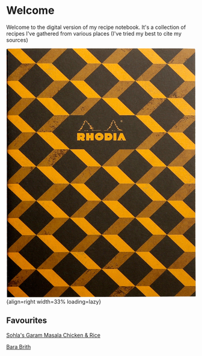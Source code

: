 # Welcome

Welcome to the digital version of my recipe notebook. It's a collection of recipes I've gathered from various places (I've tried my best to cite my sources)

![The Original(and the Best?)](./rhodia-heritage-escher.jpg){align=right width=33% loading=lazy}
## Favourites

[Sohla's Garam Masala Chicken & Rice](./mains/sohla-chicken-rice.md)

[Bara Brith](./desserts/bara-brith.md)





